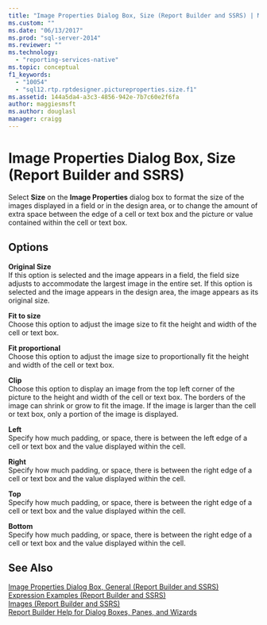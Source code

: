 ```yaml
---
title: "Image Properties Dialog Box, Size (Report Builder and SSRS) | Microsoft Docs"
ms.custom: ""
ms.date: "06/13/2017"
ms.prod: "sql-server-2014"
ms.reviewer: ""
ms.technology: 
  - "reporting-services-native"
ms.topic: conceptual
f1_keywords: 
  - "10054"
  - "sql12.rtp.rptdesigner.pictureproperties.size.f1"
ms.assetid: 144a5da4-a3c3-4856-942e-7b7c60e2f6fa
author: maggiesmsft
ms.author: douglasl
manager: craigg
---
```

# Image Properties Dialog Box, Size (Report Builder and SSRS)
  Select **Size** on the **Image Properties** dialog box to format the size of the images displayed in a field or in the design area, or to change the amount of extra space between the edge of a cell or text box and the picture or value contained within the cell or text box.  
  
## Options  
 **Original Size**  
 If this option is selected and the image appears in a field, the field size adjusts to accommodate the largest image in the entire set. If this option is selected and the image appears in the design area, the image appears as its original size.  
  
 **Fit to size**  
 Choose this option to adjust the image size to fit the height and width of the cell or text box.  
  
 **Fit proportional**  
 Choose this option to adjust the image size to proportionally fit the height and width of the cell or text box.  
  
 **Clip**  
 Choose this option to display an image from the top left corner of the picture to the height and width of the cell or text box. The borders of the image can shrink or grow to fit the image. If the image is larger than the cell or text box, only a portion of the image is displayed.  
  
 **Left**  
 Specify how much padding, or space, there is between the left edge of a cell or text box and the value displayed within the cell.  
  
 **Right**  
 Specify how much padding, or space, there is between the right edge of a cell or text box and the value displayed within the cell.  
  
 **Top**  
 Specify how much padding, or space, there is between the right edge of a cell or text box and the value displayed within the cell.  
  
 **Bottom**  
 Specify how much padding, or space, there is between the right edge of a cell or text box and the value displayed within the cell.  
  
## See Also  
 [Image Properties Dialog Box, General &#40;Report Builder and SSRS&#41;](../../2014/reporting-services/image-properties-dialog-box-general-report-builder-and-ssrs.md)   
 [Expression Examples &#40;Report Builder and SSRS&#41;](report-design/expression-examples-report-builder-and-ssrs.md)   
 [Images &#40;Report Builder and SSRS&#41;](report-design/images-report-builder-and-ssrs.md)   
 [Report Builder Help for Dialog Boxes, Panes, and Wizards](../../2014/reporting-services/report-builder-help-for-dialog-boxes-panes-and-wizards.md)  
  
  
